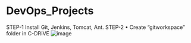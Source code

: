 # DevOps_Projects
STEP-1
Install Git, Jenkins, Tomcat, Ant.
STEP-2
•	Create “gitworkspace” folder in C-DRIVE
![image](https://user-images.githubusercontent.com/47205003/120800119-38c50b00-c55d-11eb-888a-03bb39ecccff.png)
 
